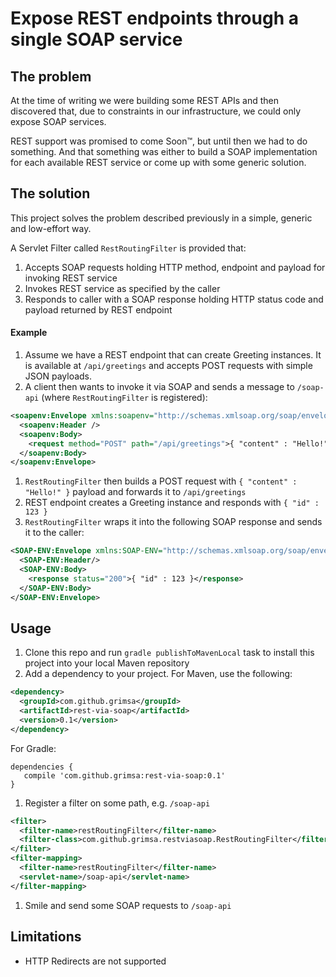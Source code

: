 # Expose REST endpoints through a single SOAP service
## The problem
At the time of writing we were building some REST APIs and then discovered that, due to constraints in our infrastructure, we could only expose SOAP services.

REST support was promised to come Soon™, but until then we had to do something.
And that something was either to build a SOAP implementation for each available REST service or come up with some generic solution.

## The solution

This project solves the problem described previously in a simple, generic and low-effort way.

A Servlet Filter called `RestRoutingFilter` is provided that:

1. Accepts SOAP requests holding HTTP method, endpoint and payload for invoking REST service
1. Invokes REST service as specified by the caller
1. Responds to caller with a SOAP response holding HTTP status code and payload returned by REST endpoint

#### Example
1. Assume we have a REST endpoint that can create Greeting instances. It is available at `/api/greetings` and accepts POST requests with simple JSON payloads.
1. A client then wants to invoke it via SOAP and sends a message to `/soap-api` (where `RestRoutingFilter` is registered):

  ```xml
  <soapenv:Envelope xmlns:soapenv="http://schemas.xmlsoap.org/soap/envelope/" xmlns="http://g.rimsa.lt/rest-over-soap/" >
    <soapenv:Header />
    <soapenv:Body>
      <request method="POST" path="/api/greetings">{ "content" : "Hello!" }</request>
    </soapenv:Body>
  </soapenv:Envelope>
  ```
1. `RestRoutingFilter` then builds a POST request with `{ "content" : "Hello!" }` payload and forwards it to `/api/greetings`
1. REST endpoint creates a Greeting instance and responds with `{ "id" : 123 }`
1. `RestRoutingFilter` wraps it into the following SOAP response and sends it to the caller:

  ```xml
  <SOAP-ENV:Envelope xmlns:SOAP-ENV="http://schemas.xmlsoap.org/soap/envelope/" xmlns="http://g.rimsa.lt/rest-over-soap/">
    <SOAP-ENV:Header/>
    <SOAP-ENV:Body>
      <response status="200">{ "id" : 123 }</response>
    </SOAP-ENV:Body>
  </SOAP-ENV:Envelope>
  ```

## Usage
1. Clone this repo and run `gradle publishToMavenLocal` task to install this project into your local Maven repository
1. Add a dependency to your project. For Maven, use the following:

  ```xml
  <dependency>
    <groupId>com.github.grimsa</groupId>
    <artifactId>rest-via-soap</artifactId>
    <version>0.1</version>
  </dependency>
  ```
  For Gradle:

  ```
  dependencies {
     compile 'com.github.grimsa:rest-via-soap:0.1'
  }
  ```

1. Register a filter on some path, e.g. `/soap-api` 

  ```xml
  <filter>
    <filter-name>restRoutingFilter</filter-name>
    <filter-class>com.github.grimsa.restviasoap.RestRoutingFilter</filter-class>
  </filter>
  <filter-mapping>
    <filter-name>restRoutingFilter</filter-name>
    <servlet-name>/soap-api</servlet-name>
  </filter-mapping>
  ```
1. Smile and send some SOAP requests to `/soap-api`

## Limitations
* HTTP Redirects are not supported